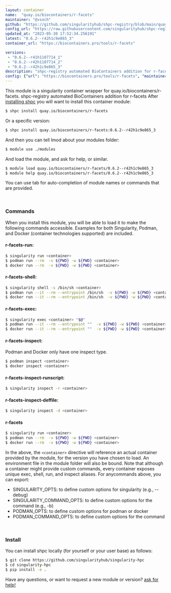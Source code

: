 ```yaml
---
layout: container
name:  "quay.io/biocontainers/r-facets"
maintainer: "@vsoch"
github: "https://github.com/singularityhub/shpc-registry/blob/main/quay.io/biocontainers/r-facets/container.yaml"
config_url: "https://raw.githubusercontent.com/singularityhub/shpc-registry/main/quay.io/biocontainers/r-facets/container.yaml"
updated_at: "2023-05-30 17:52:34.256191"
latest: "0.6.2--r42h1c9e865_3"
container_url: "https://biocontainers.pro/tools/r-facets"

versions:
 - "0.6.2--r41h1107714_1"
 - "0.6.2--r42h1107714_2"
 - "0.6.2--r42h1c9e865_3"
description: "shpc-registry automated BioContainers addition for r-facets"
config: {"url": "https://biocontainers.pro/tools/r-facets", "maintainer": "@vsoch", "description": "shpc-registry automated BioContainers addition for r-facets", "latest": {"0.6.2--r42h1c9e865_3": "sha256:74a4a02e9d525f6da118515c893d9fee3f2aa942a0748ed878f009cc415e5ae7"}, "tags": {"0.6.2--r41h1107714_1": "sha256:0e2f95e9cc91ba9e34a9e75ad9164042404ace12c738f7dad145079bb2e53e0a", "0.6.2--r42h1107714_2": "sha256:7e991005daa9b8960682cc80ff9231056bbccdf281ae573870dc2ca773413071", "0.6.2--r42h1c9e865_3": "sha256:74a4a02e9d525f6da118515c893d9fee3f2aa942a0748ed878f009cc415e5ae7"}, "docker": "quay.io/biocontainers/r-facets"}
---
```


This module is a singularity container wrapper for quay.io/biocontainers/r-facets.
shpc-registry automated BioContainers addition for r-facets
After [installing shpc](#install) you will want to install this container module:


```bash
$ shpc install quay.io/biocontainers/r-facets
```

Or a specific version:

```bash
$ shpc install quay.io/biocontainers/r-facets:0.6.2--r42h1c9e865_3
```

And then you can tell lmod about your modules folder:

```bash
$ module use ./modules
```

And load the module, and ask for help, or similar.

```bash
$ module load quay.io/biocontainers/r-facets/0.6.2--r42h1c9e865_3
$ module help quay.io/biocontainers/r-facets/0.6.2--r42h1c9e865_3
```

You can use tab for auto-completion of module names or commands that are provided.

<br>

### Commands

When you install this module, you will be able to load it to make the following commands accessible.
Examples for both Singularity, Podman, and Docker (container technologies supported) are included.

#### r-facets-run:

```bash
$ singularity run <container>
$ podman run --rm  -v ${PWD} -w ${PWD} <container>
$ docker run --rm  -v ${PWD} -w ${PWD} <container>
```

#### r-facets-shell:

```bash
$ singularity shell -s /bin/sh <container>
$ podman run --it --rm --entrypoint /bin/sh  -v ${PWD} -w ${PWD} <container>
$ docker run --it --rm --entrypoint /bin/sh  -v ${PWD} -w ${PWD} <container>
```

#### r-facets-exec:

```bash
$ singularity exec <container> "$@"
$ podman run --it --rm --entrypoint ""  -v ${PWD} -w ${PWD} <container> "$@"
$ docker run --it --rm --entrypoint ""  -v ${PWD} -w ${PWD} <container> "$@"
```

#### r-facets-inspect:

Podman and Docker only have one inspect type.

```bash
$ podman inspect <container>
$ docker inspect <container>
```

#### r-facets-inspect-runscript:

```bash
$ singularity inspect -r <container>
```

#### r-facets-inspect-deffile:

```bash
$ singularity inspect -d <container>
```



#### r-facets

```bash
$ singularity run <container>
$ podman run --rm  -v ${PWD} -w ${PWD} <container>
$ docker run --rm  -v ${PWD} -w ${PWD} <container>
```


In the above, the `<container>` directive will reference an actual container provided
by the module, for the version you have chosen to load. An environment file in the
module folder will also be bound. Note that although a container
might provide custom commands, every container exposes unique exec, shell, run, and
inspect aliases. For anycommands above, you can export:

 - SINGULARITY_OPTS: to define custom options for singularity (e.g., --debug)
 - SINGULARITY_COMMAND_OPTS: to define custom options for the command (e.g., -b)
 - PODMAN_OPTS: to define custom options for podman or docker
 - PODMAN_COMMAND_OPTS: to define custom options for the command

<br>

### Install

You can install shpc locally (for yourself or your user base) as follows:

```bash
$ git clone https://github.com/singularityhub/singularity-hpc
$ cd singularity-hpc
$ pip install -e .
```

Have any questions, or want to request a new module or version? [ask for help!](https://github.com/singularityhub/singularity-hpc/issues)
